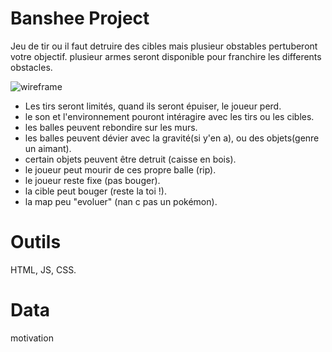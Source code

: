 # Banshee Project

Jeu de tir ou il faut detruire des cibles mais plusieur obstables pertuberont votre objectif.
plusieur armes seront disponible pour franchire les differents obstacles.

![wireframe](https://github.com/FuryLucky/Banshee-Project/blob/master/wireframe/wireframeunpeunul.png "wireframe 1")


* Les tirs seront limités, quand ils seront épuiser, le joueur perd.
* le son et l'environnement pouront intéragire avec les tirs ou les cibles.   
* les balles peuvent rebondire sur les murs.
* les balles peuvent dévier avec la gravité(si y'en a), ou des objets(genre un aimant).
* certain objets peuvent être detruit (caisse en bois).
* le joueur peut mourir de ces propre balle (rip).
* le joueur reste fixe (pas bouger).
* la cible peut bouger (reste la toi !).
* la map peu "evoluer" (nan c pas un pokémon).

# Outils 

HTML, JS, CSS.

# Data

motivation 
